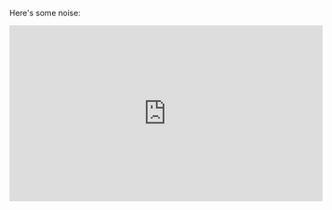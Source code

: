 Here's some noise:

<iframe width="560" height="315" src="https://www.youtube.com/embed/4C1RDzRY-ug" frameborder="0" allowfullscreen></iframe>
